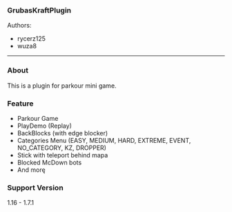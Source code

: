 ### GrubasKraftPlugin
Authors:
* rycerz125
* wuza8
---
### About
This is a plugin for parkour mini game.

### Feature
* Parkour Game
* PlayDemo (Replay)
* BackBlocks (with edge blocker)
* Categories Menu (EASY, MEDIUM, HARD, EXTREME, EVENT, NO_CATEGORY, KZ, DROPPER)
* Stick with teleport behind mapa
* Blocked McDown bots
* And morę

### Support Version
1.16 - 1.7.1
